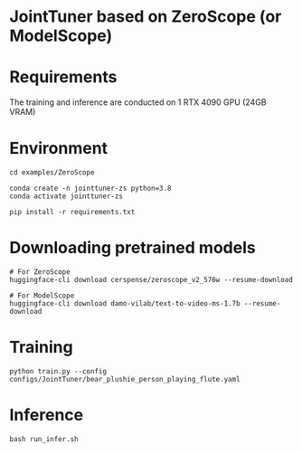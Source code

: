 # JointTuner based on ZeroScope (or ModelScope)

# Requirements

The training and inference are conducted on 1 RTX 4090 GPU (24GB VRAM)

# Environment

```shell
cd examples/ZeroScope

conda create -n jointtuner-zs python=3.8
conda activate jointtuner-zs

pip install -r requirements.txt
```

# Downloading pretrained models

```shell
# For ZeroScope 
huggingface-cli download cerspense/zeroscope_v2_576w --resume-download

# For ModelScope
huggingface-cli download damo-vilab/text-to-video-ms-1.7b --resume-download
```

# Training

```shell
python train.py --config configs/JointTuner/bear_plushie_person_playing_flute.yaml
```


# Inference

```shell
bash run_infer.sh
```